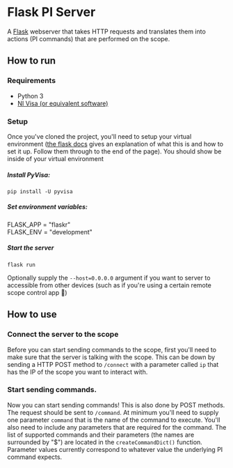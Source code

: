 # Flask PI Server
A [Flask](https://palletsprojects.com/p/flask/) webserver that takes HTTP requests and translates them into actions (PI commands) that are performed on the scope.  

## How to run
### Requirements
* Python 3
* [NI Visa (or equivalent software)](https://www.ni.com/en-us/support/downloads/drivers/download.ni-visa.html#329456)
### Setup 
Once you've cloned the project, you'll need to setup your virtual environment ([the flask docs](https://flask.palletsprojects.com/en/1.1.x/installation/#virtual-environments) gives an explanation of what this is and how to set it up. Follow them through to the end of the page). You should show be inside of your virtual environment  

##### Install PyVisa:
```
pip install -U pyvisa
```  

##### Set environment variables:
FLASK_APP = "flaskr"  
FLASK_ENV = "development"  

##### Start the server
```
flask run
```
Optionally supply the ```--host=0.0.0.0``` argument if you want to server to accessible from other devices (such as if you're using a certain remote scope control app 🤔)

## How to use
### Connect the server to the scope
Before you can start sending commands to the scope, first you'll need to make sure that the server is talking with the scope. This can be down by sending a HTTP POST method to ```/connect``` with a parameter called ```ip``` that has the IP of the scope you want to interact with.

### Start sending commands.
Now you can start sending commands! This is also done by POST methods. The request should be sent to ```/command```. At minimum you'll need to supply one parameter ```command``` that is the name of the command to execute. You'll also need to include any parameters that are required for the command. The list of supported commands and their parameters (the names are surrounded by "$") are located in the ```createCommandDict()``` function.  
Parameter values currently correspond to whatever value the underlying PI command expects.
